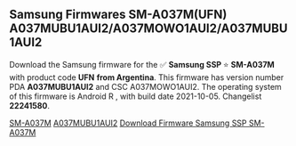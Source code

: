 <h2>Samsung Firmwares SM-A037M(UFN) A037MUBU1AUI2/A037MOWO1AUI2/A037MUBU1AUI2</h2>
Download the Samsung firmware for the ✅ <strong>Samsung SSP </strong> ⭐ <strong>SM-A037M</strong> with product code <strong>UFN</strong> <strong> from Argentina</strong>. This firmware has version number PDA <strong>A037MUBU1AUI2</strong> and CSC A037MOWO1AUI2. The operating system of this firmware is Android R , with build date 2021-10-05. Changelist <strong>22241580</strong>.


[SM-A037M](https://samfirm.shop/samsung/model/SM-A037M)
[A037MUBU1AUI2](https://samfirm.shop/samsung/pda/A037MUBU1AUI2)
[Download Firmware Samsung SSP SM-A037M](https://samfirm.shop/samsung/firmware/462289)
